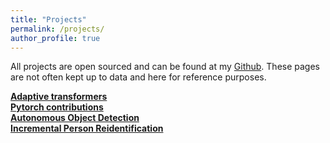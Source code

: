 ```yaml
---
title: "Projects"
permalink: /projects/
author_profile: true
---
```


All projects are open sourced and can be found at my [Github](https://github.com/prajjwal1). These pages are not often kept up to data and here for reference purposes.

<b>[Adaptive transformers](../projects/adaptive_transformer)</b> <br> 
<b>[Pytorch contributions](../projects/pytorch_contrib)</b> <br> 
<b>[Autonomous Object Detection](../projects/auto_obj_det)</b> <br> 
<b>[Incremental Person Reidentification](../projects/incremental_person_reid)</b> <br> 

